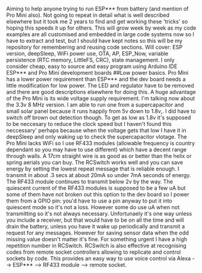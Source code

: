 Aiming to help anyone trying to run ESP*** from battery (and mention of Pro Mini also).
Not going to repeat in detail what is well described elsewhere but it took me 2 years to find and get working these 'tricks' so hoping this speeds it up for others.
This will grow week by week as my code examples are all customised and embedded in large code systems now so I have to extract and test, but I should have kept notes so this will be my repository for remembering and reusing code sections.
Will cover: ESP version, deepSleep, WiFi power use, OTA, AP, ESP_Now, variable persistence (RTC memory, LittleFS, CRC), state management. 
I only consider cheap, easy to source and easy program using Arduino IDE ESP*** and Pro Mini development boards
##Low power basics. 
Pro Mini has a lower power requirement than ESP*** and the dev board needs a little modification for low power. The LED and regulator have to be removed and there are good descriptions elsewhere for doing this. 
A huge advantage of the Pro Mini is its wide voltage supply requirement. I'm talking now about the 3.3v 8 MHz version. I am able to run one from a supercapacitor and small solar panel because it runs happily from 5v down to 1.8v,. I did have to switch off brown out detection though. To get as low as 1.8v it's supposed to be neccesary to reduce the clock speed but I haven't found this neccessary' perhaps because when the voltage gets that low I have it in deepSleep and only waking up to check the supercapacitor vlotage.
The Pro Mini lacks WiFi so I use RF433 modules (allowable frequency is country dependant so you may have to use different) which have a decent range through walls. A 17cm straight wire is as good as or better than the helix or spring aerials you can buy. The RCSwitch works well and you can save energy by setting the lowest repeat message that is reliable enough. I transmit in about .3 secs at about 20mA so under 7mA seconds of energy. 
The RF433 module continues to transmit below 2v by the way.
The quiescent current of the RF433 modules is supposed to be a few uA but some of them have not broken out this option to the dev board so I power them from a GPIO pin: you'd have to use a pin anyway to put it into quiescent mode so it's not a loss. However some do use uA when not transmitting so it's not always necessary.
Unfortunaely it's one way unless you include a receiver, but that would have to be on all the time and will drain the battery, unless you have it wake up periodically and transmit a request for any messages. However for saving sensor data when the odd missing value doesn't matter it's fine. For something urgent I have a high repetition number in RCSwitch.
RCSwitch is also effective at recognising codes from remote socket controllers allowing to replicate and control sockets by code. This provides an easy way to use voice control via Alexa --> ESP*** --> RF433 module --> remote socket.

